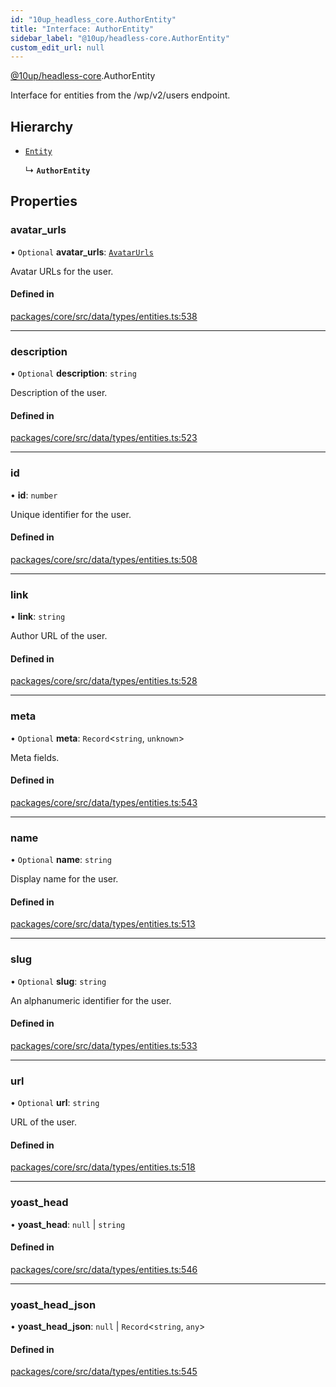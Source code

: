 ```yaml
---
id: "10up_headless_core.AuthorEntity"
title: "Interface: AuthorEntity"
sidebar_label: "@10up/headless-core.AuthorEntity"
custom_edit_url: null
---
```


[@10up/headless-core](../modules/10up_headless_core.md).AuthorEntity

Interface for entities from the /wp/v2/users endpoint.

## Hierarchy

- [`Entity`](10up_headless_core.Entity.md)

  ↳ **`AuthorEntity`**

## Properties

### avatar\_urls

• `Optional` **avatar\_urls**: [`AvatarUrls`](10up_headless_core.AvatarUrls.md)

Avatar URLs for the user.

#### Defined in

[packages/core/src/data/types/entities.ts:538](https://github.com/10up/headless/blob/2a6e2a0/packages/core/src/data/types/entities.ts#L538)

___

### description

• `Optional` **description**: `string`

Description of the user.

#### Defined in

[packages/core/src/data/types/entities.ts:523](https://github.com/10up/headless/blob/2a6e2a0/packages/core/src/data/types/entities.ts#L523)

___

### id

• **id**: `number`

Unique identifier for the user.

#### Defined in

[packages/core/src/data/types/entities.ts:508](https://github.com/10up/headless/blob/2a6e2a0/packages/core/src/data/types/entities.ts#L508)

___

### link

• **link**: `string`

Author URL of the user.

#### Defined in

[packages/core/src/data/types/entities.ts:528](https://github.com/10up/headless/blob/2a6e2a0/packages/core/src/data/types/entities.ts#L528)

___

### meta

• `Optional` **meta**: `Record`<`string`, `unknown`\>

Meta fields.

#### Defined in

[packages/core/src/data/types/entities.ts:543](https://github.com/10up/headless/blob/2a6e2a0/packages/core/src/data/types/entities.ts#L543)

___

### name

• `Optional` **name**: `string`

Display name for the user.

#### Defined in

[packages/core/src/data/types/entities.ts:513](https://github.com/10up/headless/blob/2a6e2a0/packages/core/src/data/types/entities.ts#L513)

___

### slug

• `Optional` **slug**: `string`

An alphanumeric identifier for the user.

#### Defined in

[packages/core/src/data/types/entities.ts:533](https://github.com/10up/headless/blob/2a6e2a0/packages/core/src/data/types/entities.ts#L533)

___

### url

• `Optional` **url**: `string`

URL of the user.

#### Defined in

[packages/core/src/data/types/entities.ts:518](https://github.com/10up/headless/blob/2a6e2a0/packages/core/src/data/types/entities.ts#L518)

___

### yoast\_head

• **yoast\_head**: ``null`` \| `string`

#### Defined in

[packages/core/src/data/types/entities.ts:546](https://github.com/10up/headless/blob/2a6e2a0/packages/core/src/data/types/entities.ts#L546)

___

### yoast\_head\_json

• **yoast\_head\_json**: ``null`` \| `Record`<`string`, `any`\>

#### Defined in

[packages/core/src/data/types/entities.ts:545](https://github.com/10up/headless/blob/2a6e2a0/packages/core/src/data/types/entities.ts#L545)
